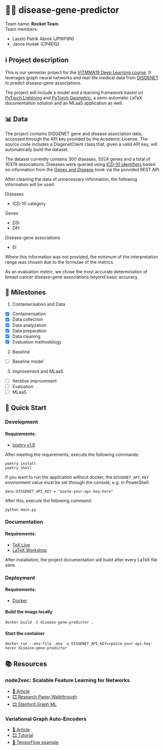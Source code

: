 # 🧬🤖 disease-gene-predictor

Team name: __Rocket Team__  
Team members: 
- Laszlo Patrik Abrok (JPWF8N)
- Janos Hudak (CP4EIQ) 

## ℹ️ Project description

This is our semester project for the [VITMMA19 Deep Learning course](https://www.tmit.bme.hu/vitmma19). It leverages graph neural networks and real-life medical data from [DISGENET](https://disgenet.com/) to predict disease-gene associations.

The project will include a model and a learning framework based on [PyTorch Lightning](https://lightning.ai/docs/pytorch/stable/) and [PyTorch Geometric](https://pytorch-geometric.readthedocs.io/en/latest/), a semi-automatic LaTeX documentation solution and an MLaaS application as well.  

## 📊 Data

The project contains DISGENET gene and disease association data, accessed through the API key provided by the Academic License. The source code includes a DisgenetClient class that, given a valid API key, will automatically build the dataset.

The dataset currently contains 300 diseases, 5024 genes and a total of 10379 associations. Diseases were queried using [ICD-10 identifiers](https://icd.who.int/browse10/2019/en) based on information from the [Genes and Disease](https://www.ncbi.nlm.nih.gov/books/NBK22183/) book via the provided REST API. 

After cleaning the data of unnecessary information, the following information will be used: 

Diseases
- ICD-10 category

Genes 
- DSI
- DPI

Disease-gene associations
- EI

Where this information was not provided, the minimum of the interpretation range was chosen due to the formulae of the metrics.

As an evaluation metric, we chose the most accurate determination of breast cancer disease-gene associations beyond basic accuracy.

## 🎯 Milestones

1. Containerisation and Data  
  - [x] Containerisation
  - [x] Data collection
  - [x] Data analyzation
  - [x] Data preparation
  - [x] Data cleaning
  - [x] Evaluation methodology
2. Baseline
  - [ ] Baseline model
3. Improvement and MLaaS
  - [ ] Iterative improvement
  - [ ] Evaluation
  - [ ] MLaaS

## 🚀 Quick Start

### Development 

#### Requirements: 
- [poetry v1.8](https://python-poetry.org/)

After meeting the requirements, execute the following commands: 
```
poetry install
poetry shell
```

If you want to run the application without docker, the `DISGENET_API_KEY` environment value must be set through the console, e.g. in PowerShell:

```
$env:DISGENET_API_KEY = "paste-your-api-key-here"
```

After this, execute the following command: 

```
python main.py
```

### Documentation

#### Requirements:
- [TeX Live](https://www.tug.org/texlive/)  
- [LaTeX Workshop](https://marketplace.visualstudio.com/items?itemName=James-Yu.latex-workshop)

After installation, the project documentation will build after every LaTeX file save. 

### Deployment

#### Requirements: 
- [Docker](https://www.docker.com/)

#### Build the image locally  
```
docker build -t disease-gene-predictor .
```

#### Start the container  
```
docker run --env-file .env -e DISGENET_API_KEY=<paste-your-api-key-here> disease-gene-predictor
```

## 📚 Resources

### node2vec: Scalable Feature Learning for Networks
- [📒 Article](https://arxiv.org/pdf/1607.00653)
- [🎞️ Research Paper Walkthrough](https://www.youtube.com/watch?v=LpwGZG5j_q0)
- [🎞️ Stanford Graph ML](https://youtu.be/Xv0wRy66Big?si=lA87djJRxRTvdpPv&t=1049)

### Variational Graph Auto-Encoders
- [📒 Article](https://arxiv.org/pdf/1611.07308)
- [🎞️ Tutorial](https://www.youtube.com/watch?v=hZkLu2OaHD0)
- [🤖 TensorFlow example](https://github.com/tkipf/gae)
